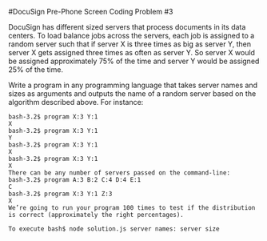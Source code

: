 #DocuSign Pre-Phone Screen Coding Problem #3

DocuSign has different sized servers that process documents in its data centers. To load balance jobs across the servers, each job is assigned to a random server such that if server X is three times as big as server Y, then server X gets assigned three times as often as server Y. So server X would be assigned approximately 75% of the time and server Y would be assigned 25% of the time.

Write a program in any programming language that takes server names and sizes as arguments and outputs the name of a random server based on the algorithm described above. For instance:
```
bash-3.2$ program X:3 Y:1
X
bash-3.2$ program X:3 Y:1
Y
bash-3.2$ program X:3 Y:1
X
bash-3.2$ program X:3 Y:1
X
There can be any number of servers passed on the command-line:
bash-3.2$ program A:3 B:2 C:4 D:4 E:1
C
bash-3.2$ program X:3 Y:1 Z:3
X
We’re going to run your program 100 times to test if the distribution is correct (approximately the right percentages).

To execute bash$ node solution.js server names: server size
```